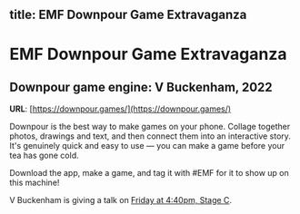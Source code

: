 title: EMF Downpour Game Extravaganza
---
# EMF Downpour Game Extravaganza
## Downpour game engine: V Buckenham, 2022

**URL**: [https://downpour.games/](https://downpour.games/)

Downpour is the best way to make games on your phone. Collage together photos, drawings and text, and then connect them into an interactive story. It's genuinely quick and easy to use — you can make a game before your tea has gone cold.

Download the app, make a game, and tag it with #EMF for it to show up on this machine! 

V Buckenham is giving a talk on [Friday at 4:40pm, Stage C](https://www.emfcamp.org/schedule/2024/320-downpour-more-how-and-why-to-make-creative-tools).